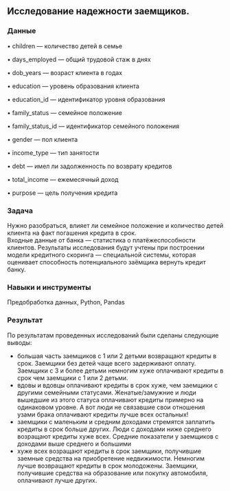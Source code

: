 ## Исследование надежности заемщиков.

### Данные

• children — количество детей в семье

• days_employed — общий трудовой стаж в днях

• dob_years — возраст клиента в годах

• education — уровень образования клиента

• education_id — идентификатор уровня образования

• family_status — семейное положение

• family_status_id — идентификатор семейного положения

• gender — пол клиента

• income_type — тип занятости

• debt — имел ли задолженность по возврату кредитов

• total_income — ежемесячный доход

• purpose — цель получения кредита

### Задача

Нужно разобраться, влияет ли семейное положение и количество детей клиента на факт погашения кредита в срок. <br> Входные данные от банка — статистика о платёжеспособности клиентов. Результаты исследования будут учтены при построении модели кредитного скоринга — специальной системы, которая оценивает способность потенциального заёмщика вернуть кредит банку.

### Навыки и инструменты

Предобработка данных, Python, Pandas

### Результат

По результатам проведенных исследований были сделаны следующие выводы:

- большая часть заемщиков с 1 или 2 детьми возвращают кредиты в срок. Заемщики без детей чаще всего задерживают оплату. Заемщики с 3 и более детьми немногим хуже оплачивают кредиты в срок чем заемщики с 1 или 2 детьми.
- вдовы и вдовцы оплачивают кредиты в срок хуже, чем заемщики с другими семейными статусами. Женатые/замужние и люди вышедшие из этого статуса оплачивают кредиты примерно на одинаковом уровне. А вот люди не связавшие свои отношения узами брака оплачивают кредиты лучше всех остальных!
- заемщики с маленьким и средним доходами стремятся заплатить кредиты в срок больше других. Люди с доходами ниже среднего возращают кредиты хуже всех. Средние показатели у заемщиков с доходами выше среднего и большими
- хуже всех возращают кредиты в срок заемщики, получившие заемные средства на приобретение недвижимости. Немногим лучше возвращают кредиты в срок молодожены. Заемщики, получившие средства на образование или покупку автомобиля, оплачивают лучше других.

